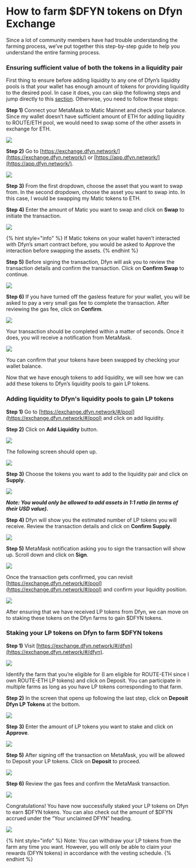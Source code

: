 # How to farm $DFYN tokens on Dfyn Exchange

Since a lot of community members have had trouble understanding the farming process, we’ve put together this step-by-step guide to help you understand the entire farming process.

### Ensuring sufficient value of both the tokens in a liquidity pair

First thing to ensure before adding liquidity to any one of Dfyn’s liquidity pools is that your wallet has enough amount of tokens for providing liquidity to the desired pool. In case it does, you can skip the following steps and jump directly to this [section](how-to-farm.md#adding-liquidity-to-dfyns-liquidity-pools-to-gain-lp-tokens). Otherwise, you need to follow these steps:

**Step 1)** Connect your MetaMask to Matic Mainnet and check your balance. Since my wallet doesn’t have sufficient amount of ETH for adding liquidity to ROUTE/ETH pool, we would need to swap some of the other assets in exchange for ETH.

![](https://cdn-images-1.medium.com/max/1200/1\*wLmW5ulHDkQFc\_JMQJRrHQ.png)

**Step 2)** Go to [https://exchange.dfyn.network/](https://exchange.dfyn.network/) or [https://app.dfyn.network/](https://app.dfyn.network/).

![](https://cdn-images-1.medium.com/max/1200/1\*f7tLZuhG-PLQDjM8d0SHMg.png)

**Step 3)** From the first dropdown, choose the asset that you want to swap from. In the second dropdown, choose the asset you want to swap into. In this case, I would be swapping my Matic tokens to ETH.

**Step 4)** Enter the amount of Matic you want to swap and click on **Swap** to initiate the transaction.

![](https://cdn-images-1.medium.com/max/1200/1\*9Zws3CfMdwfKbOsKKxoroA.png)

{% hint style="info" %}
If Matic tokens on your wallet haven’t interacted with Dfyn’s smart contract before, you would be asked to Approve the interaction before swapping the assets.
{% endhint %}

**Step 5)** Before signing the transaction, Dfyn will ask you to review the transaction details and confirm the transaction. Click on **Confirm Swap** to continue.

![](https://cdn-images-1.medium.com/max/1200/1\*2PrG4IplQnMa2gTcDs9m8w.png)

**Step 6)** If you have turned off the gasless feature for your wallet, you will be asked to pay a very small gas fee to complete the transaction. After reviewing the gas fee, click on **Confirm**.

![](https://cdn-images-1.medium.com/max/1200/1\*KeSSqGvgqGy0Zp23vR7-aA.png)

Your transaction should be completed within a matter of seconds. Once it does, you will receive a notification from MetaMask.

![](https://cdn-images-1.medium.com/max/1200/1\*noSQg\_wpYznd6vILWRJEAQ.png)

You can confirm that your tokens have been swapped by checking your wallet balance.

Now that we have enough tokens to add liquidity, we will see how we can add these tokens to Dfyn’s liquidity pools to gain LP tokens.

### Adding liquidity to Dfyn's liquidity pools to gain LP tokens

**Step 1)** Go to [https://exchange.dfyn.network/#/pool](https://exchange.dfyn.network/#/pool) and click on add liquidity.

**Step 2)** Click on **Add Liquidity** button.

![](https://cdn-images-1.medium.com/max/1200/1\*tc1Qu27esg4bzJja8yWOow.png)

The following screen should open up.

![](https://cdn-images-1.medium.com/max/1200/1\*e6iiTpwxEfWHG1Wa2v-1Pg.png)

**Step 3)** Choose the tokens you want to add to the liquidity pair and click on **Supply**.

![](https://cdn-images-1.medium.com/max/1200/1\*wdOuFowikgPUoYNg8z8\_Lw.png)

_**Note: You would only be allowed to add assets in 1:1 ratio (in terms of their USD value).**_

**Step 4)** Dfyn will show you the estimated number of LP tokens you will receive. Review the transaction details and click on **Confirm Supply**.

![](https://cdn-images-1.medium.com/max/1200/1\*qhnbmsPJWqaXpBFxYYhHAg.png)

**Step 5)** MetaMask notification asking you to sign the transaction will show up. Scroll down and click on **Sign**.

![](https://cdn-images-1.medium.com/max/1200/1\*4yfNGQqVMtmrWo8l5TWdfw.png)

Once the transaction gets confirmed, you can revisit [https://exchange.dfyn.network/#/pool](https://exchange.dfyn.network/#/pool) and confirm your liquidity position.

![](https://cdn-images-1.medium.com/max/1200/1\*\_j0oHkowC7vOoNLEBkwM0A.png)

After ensuring that we have received LP tokens from Dfyn, we can move on to staking these tokens on the Dfyn farms to gain $DFYN tokens.

### Staking your LP tokens on Dfyn to farm $DFYN tokens

**Step 1)** Visit [https://exchange.dfyn.network/#/dfyn](https://exchange.dfyn.network/#/dfyn).

![](https://cdn-images-1.medium.com/max/1200/1\*BeP2MZlNHsNBBK9TdUK-Ag.png)

Identify the farm that you’re eligible for (I am eligible for ROUTE-ETH since I own ROUTE-ETH LP tokens) and click on Deposit. You can participate in multiple farms as long as you have LP tokens corresponding to that farm.

**Step 2)** In the screen that opens up following the last step, click on **Deposit Dfyn LP Tokens** at the bottom.&#x20;

![](https://cdn-images-1.medium.com/max/1200/1\*eG2HiRTXZtnT02JN-RXtng.png)

**Step 3)** Enter the amount of LP tokens you want to stake and click on **Approve**.

![](https://cdn-images-1.medium.com/max/1200/1\*eiuYZXR5eVBG4ynPzDm7ww.png)

**Step 5)** After signing off the transaction on MetaMask, you will be allowed to Deposit your LP tokens. Click on **Deposit** to proceed.

![](https://cdn-images-1.medium.com/max/1200/1\*DN3zytqcC6c2TFj22nbP2A.png)

**Step 6)** Review the gas fees and confirm the MetaMask transaction.&#x20;

![](https://cdn-images-1.medium.com/max/1200/1\*uvi4sZRkg9M2nPTtWxfoVg.png)

Congratulations! You have now successfully staked your LP tokens on Dfyn to earn $DFYN tokens. You can also check out the amount of $DFYN accrued under the “Your unclaimed DFYN” heading.

![](https://cdn-images-1.medium.com/max/1200/1\*rwtyLbRg-0Dxpwu2yt94\_A.png)

{% hint style="info" %}
Note: You can withdraw your LP tokens from the farm any time you want. However, you will only be able to claim your rewards (DFYN tokens) in accordance with the vesting schedule.
{% endhint %}
